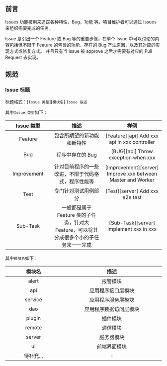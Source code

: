 ## 前言
Issues 功能被用来追踪各种特性，Bug，功能 等。项目维护者可以通过 Issues 来组织需要完成的任务。

Issue 是引出一个 Feature 或 Bug 等的重要步骤，在单个
Issue 中可以讨论的内容包括但不限于 Feature 的包含的功能，存在的 Bug 产生原因，以及其对应的实现方式或修复方式。
并且只有当 Issue 被 approve 之后才需要有对应的 Pull Request 去实现。

## 规范

### Issue 标题

标题格式：[`Issue 类型`][`模块名`] `Issue 描述`

其中`Issue 类型`如下：

<table>
    <thead>
        <tr>
            <th style="width: 10%; text-align: center;">Issue 类型</th>
            <th style="width: 20%; text-align: center;">描述</th>
            <th style="width: 20%; text-align: center;">样例</th>
        </tr>
    </thead>
    <tbody>
        <tr>
            <td style="text-align: center;">Feature</td>
            <td style="text-align: center;">包含所期望的新功能和新特性</td>
            <td style="text-align: center;">[Feature][api] Add xxx api in xxx controller</td>
        </tr>
        <tr>
            <td style="text-align: center;">Bug</td>
            <td style="text-align: center;">程序中存在的 Bug</td>
            <td style="text-align: center;">[BUG][api] Throw exception when xxx</td>
        </tr>
        <tr>
            <td style="text-align: center;">Improvement</td>
            <td style="text-align: center;">针对目前程序的一些改进，不限于代码格式，程序性能等</td>
            <td style="text-align: center;">[Improvement][server] Improve xxx between Master and Worker</td>
        </tr>
        <tr>
            <td style="text-align: center;">Test</td>
            <td style="text-align: center;">专门针对测试用例部分</td>
            <td style="text-align: center;">[Test][server] Add xxx e2e test</td>
        </tr>
        <tr>
            <td style="text-align: center;">Sub-Task</td>
            <td style="text-align: center;">一般都是属于 Feature 类的子任务，针对大 Feature，可以将其分成很多个小的子任务来一一完成</td>
            <td style="text-align: center;">[Sub-Task][server] Implement xxx in xxx</td>
        </tr>
    </tbody>
</table>

其中`模块名`如下：

<table>
    <thead>
        <tr>
            <th style="width: 10%; text-align: center;">模块名</th>
            <th style="width: 20%; text-align: center;">描述</th>
        </tr>
    </thead>
    <tbody>
        <tr>
            <td style="text-align: center;">alert</td>
            <td style="text-align: center;">报警模块</td>
        </tr>
        <tr>
            <td style="text-align: center;">api</td>
            <td style="text-align: center;">应用程序接口层模块</td>
        </tr>
        <tr>
            <td style="text-align: center;">service</td>
            <td style="text-align: center;">应用程序服务层模块</td>
        </tr>
        <tr>
            <td style="text-align: center;">dao</td>
            <td style="text-align: center;">应用程序数据访问层模块</td>
        </tr>
        <tr>
            <td style="text-align: center;">plugin</td>
            <td style="text-align: center;">插件模块</td>
        </tr>
        <tr>
            <td style="text-align: center;">remote</td>
            <td style="text-align: center;">通信模块</td>
        </tr>
        <tr>
            <td style="text-align: center;">server</td>
            <td style="text-align: center;">服务器模块</td>
        </tr>
        <tr>
            <td style="text-align: center;">ui</td>
            <td style="text-align: center;">前端界面模块</td>
        </tr>
        <tr>
            <td style="text-align: center;">待补充...</td>
            <td style="text-align: center;">-</td>
        </tr>
    </tbody>
</table>